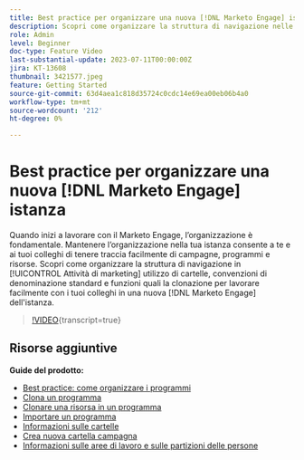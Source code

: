 ```yaml
---
title: Best practice per organizzare una nuova [!DNL Marketo Engage] istanza
description: Scopri come organizzare la struttura di navigazione nelle attività di marketing utilizzando cartelle, convenzioni di denominazione standard e funzioni quali la clonazione per lavorare facilmente con i colleghi in una nuova istanza di Marketo Engage.
role: Admin
level: Beginner
doc-type: Feature Video
last-substantial-update: 2023-07-11T00:00:00Z
jira: KT-13608
thumbnail: 3421577.jpeg
feature: Getting Started
source-git-commit: 63d4aea1c818d35724c0cdc14e69ea00eb06b4a0
workflow-type: tm+mt
source-wordcount: '212'
ht-degree: 0%

---
```



# Best practice per organizzare una nuova [!DNL Marketo Engage] istanza

Quando inizi a lavorare con il Marketo Engage, l’organizzazione è fondamentale. Mantenere l’organizzazione nella tua istanza consente a te e ai tuoi colleghi di tenere traccia facilmente di campagne, programmi e risorse. Scopri come organizzare la struttura di navigazione in [!UICONTROL Attività di marketing] utilizzo di cartelle, convenzioni di denominazione standard e funzioni quali la clonazione per lavorare facilmente con i tuoi colleghi in una nuova [!DNL Marketo Engage] dell&#39;istanza. 

>[!VIDEO](https://video.tv.adobe.com/v/3421577/?learn=on){transcript=true}

## Risorse aggiuntive

**Guide del prodotto:**

* [Best practice: come organizzare i programmi](https://experienceleague.adobe.com/docs/marketo/using/product-docs/core-marketo-concepts/programs/working-with-programs/best-practice-how-to-organize-your-programs.html)
* [Clona un programma](https://experienceleague.adobe.com/docs/marketo/using/product-docs/core-marketo-concepts/programs/working-with-programs/clone-a-program.html)
* [Clonare una risorsa in un programma](https://experienceleague.adobe.com/docs/marketo/using/product-docs/core-marketo-concepts/programs/working-with-programs/clone-an-asset-in-a-program.html)
* [Importare un programma](https://experienceleague.adobe.com/docs/marketo/using/product-docs/core-marketo-concepts/programs/working-with-programs/import-a-program.html)
* [Informazioni sulle cartelle](https://experienceleague.adobe.com/docs/marketo/using/product-docs/core-marketo-concepts/miscellaneous/understanding-folders.html)
* [Crea nuova cartella campagna](https://experienceleague.adobe.com/docs/marketo/using/product-docs/core-marketo-concepts/miscellaneous/create-new-campaign-folder.html)
* [Informazioni sulle aree di lavoro e sulle partizioni delle persone](https://experienceleague.adobe.com/docs/marketo/using/product-docs/administration/workspaces-and-person-partitions/understanding-workspaces-and-person-partitions.html)
